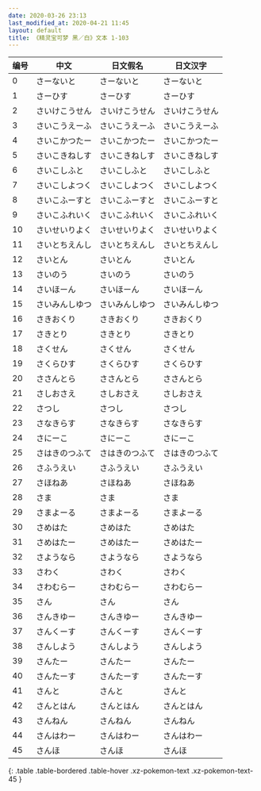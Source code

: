 ```yaml
---
date: 2020-03-26 23:13
last_modified_at: 2020-04-21 11:45
layout: default
title: 《精灵宝可梦 黑／白》文本 1-103
---
```

| 编号 | 中文 | 日文假名 | 日文汉字 |
| ---- | ---- | ---- | --- |
| 0 | さーないと | さーないと | さーないと |
| 1 | さーひす | さーひす | さーひす |
| 2 | さいけこうせん | さいけこうせん | さいけこうせん |
| 3 | さいこうえーふ | さいこうえーふ | さいこうえーふ |
| 4 | さいこかつたー | さいこかつたー | さいこかつたー |
| 5 | さいこきねしす | さいこきねしす | さいこきねしす |
| 6 | さいこしふと | さいこしふと | さいこしふと |
| 7 | さいこしよつく | さいこしよつく | さいこしよつく |
| 8 | さいこふーすと | さいこふーすと | さいこふーすと |
| 9 | さいこふれいく | さいこふれいく | さいこふれいく |
| 10 | さいせいりよく | さいせいりよく | さいせいりよく |
| 11 | さいとちえんし | さいとちえんし | さいとちえんし |
| 12 | さいとん | さいとん | さいとん |
| 13 | さいのう | さいのう | さいのう |
| 14 | さいほーん | さいほーん | さいほーん |
| 15 | さいみんしゆつ | さいみんしゆつ | さいみんしゆつ |
| 16 | さきおくり | さきおくり | さきおくり |
| 17 | さきとり | さきとり | さきとり |
| 18 | さくせん | さくせん | さくせん |
| 19 | さくらひす | さくらひす | さくらひす |
| 20 | ささんとら | ささんとら | ささんとら |
| 21 | さしおさえ | さしおさえ | さしおさえ |
| 22 | さつし | さつし | さつし |
| 23 | さなきらす | さなきらす | さなきらす |
| 24 | さにーこ | さにーこ | さにーこ |
| 25 | さはきのつふて | さはきのつふて | さはきのつふて |
| 26 | さふうえい | さふうえい | さふうえい |
| 27 | さほねあ | さほねあ | さほねあ |
| 28 | さま | さま | さま |
| 29 | さまよーる | さまよーる | さまよーる |
| 30 | さめはた | さめはた | さめはた |
| 31 | さめはたー | さめはたー | さめはたー |
| 32 | さようなら | さようなら | さようなら |
| 33 | さわく | さわく | さわく |
| 34 | さわむらー | さわむらー | さわむらー |
| 35 | さん | さん | さん |
| 36 | さんきゆー | さんきゆー | さんきゆー |
| 37 | さんくーす | さんくーす | さんくーす |
| 38 | さんしよう | さんしよう | さんしよう |
| 39 | さんたー | さんたー | さんたー |
| 40 | さんたーす | さんたーす | さんたーす |
| 41 | さんと | さんと | さんと |
| 42 | さんとはん | さんとはん | さんとはん |
| 43 | さんねん | さんねん | さんねん |
| 44 | さんはわー | さんはわー | さんはわー |
| 45 | さんほ | さんほ | さんほ |
{: .table .table-bordered .table-hover .xz-pokemon-text .xz-pokemon-text-45 }